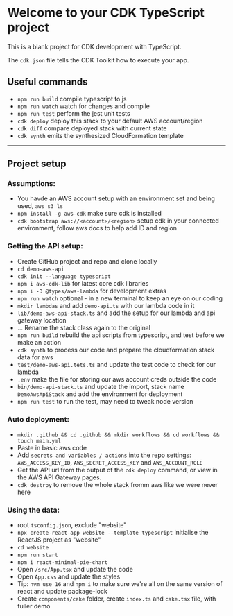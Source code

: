 # Welcome to your CDK TypeScript project

This is a blank project for CDK development with TypeScript.

The `cdk.json` file tells the CDK Toolkit how to execute your app.

## Useful commands

- `npm run build` compile typescript to js
- `npm run watch` watch for changes and compile
- `npm run test` perform the jest unit tests
- `cdk deploy` deploy this stack to your default AWS account/region
- `cdk diff` compare deployed stack with current state
- `cdk synth` emits the synthesized CloudFormation template

---

## Project setup

### Assumptions:

- You havde an AWS account setup with an environment set and being used, `aws s3 ls`
- `npm install -g aws-cdk` make sure cdk is installed
- `cdk bootstrap aws://<account>/<region>` setup cdk in your connected environment, follow aws docs to help add ID and region

### Getting the API setup:

- Create GitHub project and repo and clone locally
- `cd demo-aws-api`
- `cdk init --language typescript`
- `npm i aws-cdk-lib` for latest core cdk libraries
- `npm i -D @types/aws-lambda` for development extras
- `npm run watch` optional - in a new terminal to keep an eye on our coding
- `mkdir lambdas` and add `demo-api.ts` with our lambda code in it
- `lib/demo-aws-api-stack.ts` and add the setup for our lambda and api gateway location
- ... Rename the stack class again to the original
- `npm run build` rebuild the api scripts from typescript, and test before we make an action
- `cdk synth` to process our code and prepare the cloudformation stack data for aws
- `test/demo-aws-api.tets.ts` and update the test code to check for our lambda
- `.env` make the file for storing our aws account creds outside the code
- `bin/demo-api-stack.ts` and update the import, stack name `DemoAwsApiStack` and add the environment for deployment
- `npm run test` to run the test, may need to tweak node version

### Auto deployment:

- `mkdir .github && cd .github && mkdir workflows && cd workflows && touch main.yml`
- Paste in basic aws code
- Add `secrets and variables / actions` into the repo settings: `AWS_ACCESS_KEY_ID`, `AWS_SECRET_ACCESS_KEY` and `AWS_ACCOUNT_ROLE`
- Get the API url from the output of the `cdk deploy` command, or view in the AWS API Gateway pages.
- `cdk destroy` to remove the whole stack fromm aws like we were never here

### Using the data:

- root `tsconfig.json`, exclude "website"
- `npx create-react-app website --template typescript` initialise the ReactJS project as "website"
- `cd website`
- `npm run start`
- `npm i react-minimal-pie-chart`
- Open `/src/App.tsx` and update the code
- Open `App.css` and update the styles
- Tip: `nvm use 16` and `npm i` to make sure we're all on the same version of react and update package-lock
- Create `components/cake` folder, create `index.ts` and `cake.tsx` file, with fuller demo
